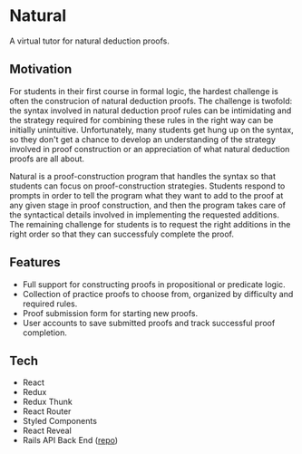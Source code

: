 # Natural

A virtual tutor for natural deduction proofs.

## Motivation

For students in their first course in formal logic, the hardest challenge is often the construcion of natural deduction proofs. The challenge is twofold: the syntax involved in natural deduction proof rules can be intimidating and the strategy required for combining these rules in the right way can be initially unintuitive. Unfortunately, many students get hung up on the syntax, so they don't get a chance to develop an understanding of the strategy involved in proof construction or an appreciation of what natural deduction proofs are all about.

Natural is a proof-construction program that handles the syntax so that students can focus on proof-construction strategies. Students respond to prompts in order to tell the program what they want to add to the proof at any given stage in proof construction, and then the program takes care of the syntactical details involved in implementing the requested additions. The remaining challenge for students is to request the right additions in the right order so that they can successfuly complete the proof.


## Features

* Full support for constructing proofs in propositional or predicate logic.
* Collection of practice proofs to choose from, organized by difficulty and required rules.
* Proof submission form for starting new proofs.
* User accounts to save submitted proofs and track successful proof completion.

## Tech

* React
* Redux
* Redux Thunk
* React Router
* Styled Components
* React Reveal
* Rails API Back End ([repo](https://github.com/iangrubb/natural_api))
